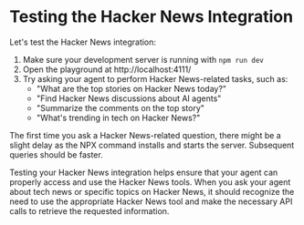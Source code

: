 # Testing the Hacker News Integration

Let's test the Hacker News integration:

1. Make sure your development server is running with `npm run dev`
2. Open the playground at http://localhost:4111/
3. Try asking your agent to perform Hacker News-related tasks, such as:
   - "What are the top stories on Hacker News today?"
   - "Find Hacker News discussions about AI agents"
   - "Summarize the comments on the top story"
   - "What's trending in tech on Hacker News?"

The first time you ask a Hacker News-related question, there might be a slight delay as the NPX command installs and starts the server. Subsequent queries should be faster.

Testing your Hacker News integration helps ensure that your agent can properly access and use the Hacker News tools. When you ask your agent about tech news or specific topics on Hacker News, it should recognize the need to use the appropriate Hacker News tool and make the necessary API calls to retrieve the requested information.
